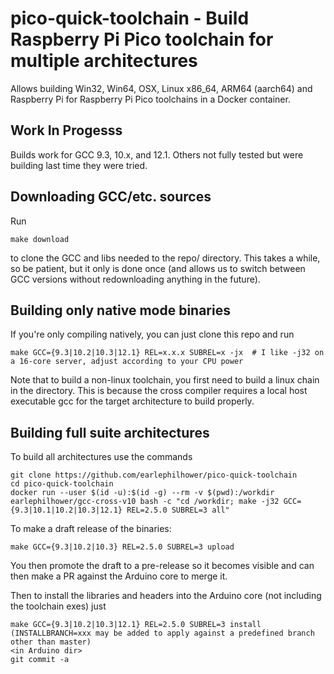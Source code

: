 # pico-quick-toolchain - Build Raspberry Pi Pico toolchain for multiple architectures

Allows building Win32, Win64, OSX, Linux x86_64, ARM64 (aarch64) and Raspberry Pi for Raspberry Pi Pico toolchains in a Docker container.

## Work In Progesss

Builds work for GCC 9.3, 10.x, and 12.1.  Others not fully tested but were building last time they were tried.

## Downloading GCC/etc. sources

Run
````
make download
````
to clone the GCC and libs needed to the repo/ directory.  This takes a while, so be patient, but it only is done once (and allows us to switch between GCC versions without redownloading anything in the future).

## Building only native mode binaries

If you're only compiling natively, you can just clone this repo and run
````
make GCC={9.3|10.2|10.3|12.1} REL=x.x.x SUBREL=x -jx  # I like -j32 on a 16-core server, adjust according to your CPU power
````

Note that to build a non-linux toolchain, you first need to build a linux chain in the directory.  This is because the cross compiler requires a local host executable gcc for the target architecture to build properly.

## Building full suite architectures

To build all architectures use the commands
````
git clone https://github.com/earlephilhower/pico-quick-toolchain
cd pico-quick-toolchain
docker run --user $(id -u):$(id -g) --rm -v $(pwd):/workdir earlephilhower/gcc-cross-v10 bash -c "cd /workdir; make -j32 GCC={9.3|10.1|10.2|10.3|12.1} REL=2.5.0 SUBREL=3 all"
````

To make a draft release of the binaries:
````
make GCC={9.3|10.2|10.3} REL=2.5.0 SUBREL=3 upload
````

You then promote the draft to a pre-release so it becomes visible and can then make a PR against the Arduino core to merge it.

Then to install the libraries and headers into the Arduino core (not including the toolchain exes) just
````
make GCC={9.3|10.2|10.3|12.1} REL=2.5.0 SUBREL=3 install  (INSTALLBRANCH=xxx may be added to apply against a predefined branch other than master)
<in Arduino dir>
git commit -a
````
